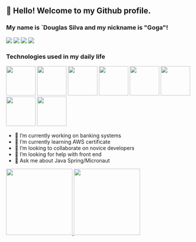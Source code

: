 ## 👋 Hello! Welcome to my Github profile.
### My name is `Douglas Silva and my nickname is "Goga"!

<div>
<a href="https://www.youtube.com/channel/UCpZfmsLLv2d-jTLuiM7nLrA" target="_blank"><img src="https://img.shields.io/badge/YouTube-FF0000?style=for-the-badge&logo=youtube&logoColor=white" target="_blank"></a>
<a href="https://instagram.com/gogainrol" target="_blank"><img src="https://img.shields.io/badge/-Instagram-%23E4405F?style=for-the-badge&logo=instagram&logoColor=white" target="_blank"></a>
<a href = "mailto:gogaplay@gmail.com"><img src="https://img.shields.io/badge/Gmail-D14836?style=for-the-badge&logo=gmail&logoColor=white" target="_blank"></a>
<a href="https://www.linkedin.com/in/sdouglasSilvar" target="_blank"><img src="https://img.shields.io/badge/-LinkedIn-%230077B5?style=for-the-badge&logo=linkedin&logoColor=white" target="_blank"></a>   
</div>

### Technologies used in my daily life
<img src="https://cdn.jsdelivr.net/gh/devicons/devicon/icons/java/java-original-wordmark.svg" width="80" height="80" /> <img src="https://cdn.jsdelivr.net/gh/devicons/devicon/icons/spring/spring-original.svg" width="80" height="80" /> <img src="https://cdn.jsdelivr.net/gh/devicons/devicon/icons/kubernetes/kubernetes-plain-wordmark.svg" width="80" height="80"/> <img src="https://cdn.jsdelivr.net/gh/devicons/devicon/icons/flutter/flutter-original.svg" width="80" height="80"/> <img src="https://cdn.jsdelivr.net/gh/devicons/devicon/icons/postgresql/postgresql-original-wordmark.svg" width="80" height="80"/> <img src="https://cdn.jsdelivr.net/gh/devicons/devicon/icons/mongodb/mongodb-original-wordmark.svg" width="80" height="80"/> <img src="https://upload.wikimedia.org/wikipedia/commons/9/93/Amazon_Web_Services_Logo.svg" width="80" height="80"/> <img src="https://objectcomputing.com/files/1916/1945/3290/micronaut_stacked_black.svg" width="80" height="80"/>
              
- 🔭 I’m currently working on banking systems
- 🌱 I’m currently learning AWS certificate
- 👯 I’m looking to collaborate on novice developers
- 🤔 I’m looking for help with front end
- 💬 Ask me about Java Spring/Micronaut

<div>
<a href="https://github.com/DouglasSilvar">
<img height="180em" src="https://github-readme-stats.vercel.app/api/top-langs/?username=DouglasSilvar&layout=compact&langs_count=7&theme=dracula"/>
<img height="180em" src="https://github-readme-stats.vercel.app/api?username=DouglasSilvar&show_icons=true&theme=dracula&include_all_commits=true&count_private=true"/>
</div>


